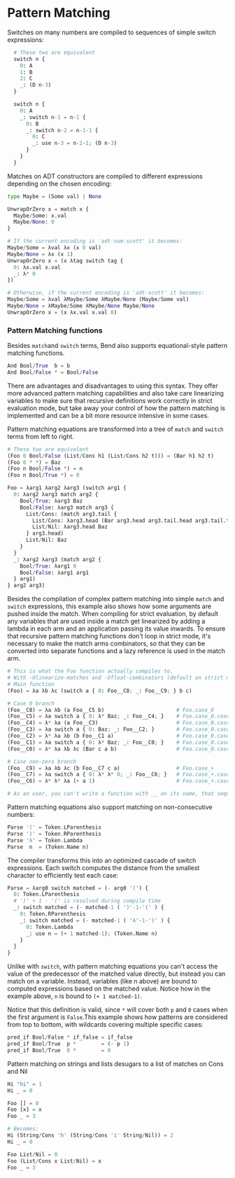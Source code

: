 # Pattern Matching

Switches on many numbers are compiled to sequences of simple switch expressions:
```py
  # These two are equivalent
  switch n {
    0: A
    1: B
    2: C
    _: (D n-3)
  }

  switch n {
    0: A
    _: switch n-1 = n-1 {
      0: B
      _: switch n-2 = n-1-1 {
        0: C
        _: use n-3 = n-2-1; (D n-3)
      }
    }
  }
```

Matches on ADT constructors are compiled to different expressions depending on the chosen encoding:
```py
type Maybe = (Some val) | None

UnwrapOrZero x = match x {
  Maybe/Some: x.val
  Maybe/None: 0
}

# If the current encoding is 'adt-num-scott' it becomes:
Maybe/Some = λval λx (x 0 val)
Maybe/None = λx (x 1)
UnwrapOrZero x = (x λtag switch tag {
  0: λx.val x.val
  _: λ* 0
})

# Otherwise, if the current encoding is 'adt-scott' it becomes:
Maybe/Some = λval λMaybe/Some λMaybe/None (Maybe/Some val)
Maybe/None = λMaybe/Some λMaybe/None Maybe/None
UnwrapOrZero x = (x λx.val x.val 0)
```

### Pattern Matching functions

Besides `match`and `switch` terms, Bend also supports equational-style pattern matching functions.

```py
And Bool/True  b = b
And Bool/False * = Bool/False
```

There are advantages and disadvantages to using this syntax.
They offer more advanced pattern matching capabilities and also take care linearizing variables to make sure that recursive definitions work correctly in strict evaluation mode, but take away your control of how the pattern matching is implemented and can be a bit more resource intensive in some cases.

Pattern matching equations are transformed into a tree of `match` and `switch` terms from left to right.
```py
# These two are equivalent
(Foo 0 Bool/False (List/Cons h1 (List/Cons h2 t))) = (Bar h1 h2 t)
(Foo 0 * *) = Baz
(Foo n Bool/False *) = n
(Foo n Bool/True *) = 0

Foo = λarg1 λarg2 λarg3 (switch arg1 {
  0: λarg2 λarg3 match arg2 {
    Bool/True: λarg3 Baz
    Bool/False: λarg3 match arg3 {
      List/Cons: (match arg3.tail {
        List/Cons: λarg3.head (Bar arg3.head arg3.tail.head arg3.tail.tail)
        List/Nil: λarg3.head Baz
      } arg3.head)
      List/Nil: Baz
    }
  }
  _: λarg2 λarg3 (match arg2 {
    Bool/True: λarg1 0
    Bool/False: λarg1 arg1
  } arg1)
} arg2 arg3)
```
Besides the compilation of complex pattern matching into simple `match` and `switch` expressions, this example also shows how some arguments are pushed inside the match.
When compiling for strict evaluation, by default any variables that are used inside a match get linearized by adding a lambda in each arm and an application passing its value inwards.
To ensure that recursive pattern matching functions don't loop in strict mode, it's necessary to make the match arms combinators, so that they can be converted into separate functions and a lazy reference is used in the match arm.
```py
# This is what the Foo function actually compiles to.
# With -Olinearize-matches and -Ofloat-combinators (default on strict mode)
# Main function
(Foo) = λa λb λc (switch a { 0: Foo__C8; _: Foo__C9; } b c)

# Case 0 branch
(Foo__C8) = λa λb (a Foo__C5 b)                       # Foo.case_0
(Foo__C5) = λa switch a { 0: λ* Baz; _: Foo__C4; }    # Foo.case_0.case_true
(Foo__C4) = λ* λa (a Foo__C3)                         # Foo.case_0.case_false
(Foo__C3) = λa switch a { 0: Baz; _: Foo__C2; }       # Foo.case_0.case_false_cons
(Foo__C2) = λ* λa λb (b Foo__C1 a)                    # Foo.case_0.case_false_cons_cons
(Foo__C1) = λa switch a { 0: λ* Baz; _: Foo__C0; }    # Foo.case_0.case_false_cons_nil
(Foo__C0) = λ* λa λb λc (Bar c a b)                   # Foo.case_0.case_false_nil

# Case non-zero branch
(Foo__C9) = λa λb λc (b Foo__C7 c a)                  # Foo.case_+
(Foo__C7) = λa switch a { 0: λ* λ* 0; _: Foo__C6; }   # Foo.case_+.case_false
(Foo__C6) = λ* λ* λa (+ a 1)                          # Foo.case_+.case_true

# As an user, you can't write a function with __ on its name, that sequence is reserved for things generated by the compiler.
```

Pattern matching equations also support matching on non-consecutive numbers:
```rust
Parse '(' = Token.LParenthesis
Parse ')' = Token.RParenthesis
Parse 'λ' = Token.Lambda
Parse  n  = (Token.Name n)
```
The compiler transforms this into an optimized cascade of switch expressions. Each switch computes the distance from the smallest character to efficiently test each case:
```py
Parse = λarg0 switch matched = (- arg0 '(') {
  0: Token.LParenthesis
  # ')' + 1 - '(' is resolved during compile time
  _: switch matched = (- matched-1 ( ')'-1-'(' ) {
    0: Token.RParenthesis
    _: switch matched = (- matched-1 ( 'λ'-1-')' ) {
      0: Token.Lambda
      _: use n = (+ 1 matched-1); (Token.Name n)
    }
  }
}
```
Unlike with `switch`, with pattern matching equations you can't access the value of the predecessor of the matched value directly, but instead you can match on a variable. Instead, variables (like n above) are bound to computed expressions based on the matched value.
Notice how in the example above, `n` is bound to `(+ 1 matched-1)`.

Notice that this definition is valid, since `*` will cover both `p` and `0` cases when the first argument is `False`.This example shows how patterns are considered from top to bottom, with wildcards covering multiple specific cases:
```rust
pred_if Bool/False * if_false = if_false
pred_if Bool/True  p *        = (- p 1)
pred_if Bool/True  0 *        = 0
```

Pattern matching on strings and lists desugars to a list of matches on Cons and Nil

```py
Hi "hi" = 1
Hi _ = 0

Foo [] = 0
Foo [x] = x
Foo _ = 3

# Becomes:
Hi (String/Cons 'h' (String/Cons 'i' String/Nil)) = 2
Hi _ = 0

Foo List/Nil = 0
Foo (List/Cons x List/Nil) = x
Foo _ = 3
```
